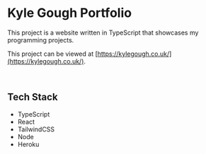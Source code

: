 # Kyle Gough Portfolio

This project is a website written in TypeScript that showcases my programming projects.

This project can be viewed at [https://kylegough.co.uk/](https://kylegough.co.uk/).

<br />

## Tech Stack

- TypeScript
- React
- TailwindCSS
- Node
- Heroku
